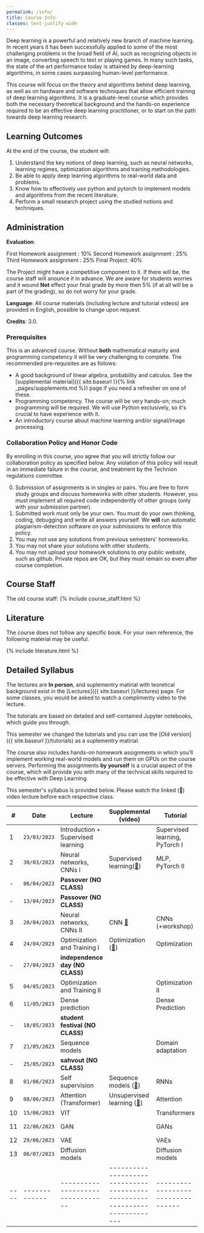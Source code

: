 ```yaml
---
permalink: /info/
title: Course Info
classes: text-justify wide
---
```


Deep learning is a powerful and relatively new branch of machine learning. In
recent years it has been successfully applied to some of the most challenging
problems in the broad field of AI, such as recognizing objects in an image,
converting speech to text or playing games. In many such tasks, the state of
the art performance today is attained by deep-learning algorithms, in some
cases surpassing human-level performance.

This course will focus on the theory and algorithms behind deep learning, as
well as on hardware and software techniques that allow efficient training of
deep learning algorithms. It is a graduate-level course which provides both the
necessary theoretical background and the hands-on experience required to be an
effective deep learning practitioner, or to start on the path towards deep
learning research.

## Learning Outcomes

At the end of the course, the student will:

1.	Understand the key notions of deep learning, such as neural networks,
    learning regimes, optimization algorithms and training methodologies.
1.  Be able to apply deep learning algorithms to real-world data and problems.
1.	Know how to effectively use python and pytorch to implement models and
    algorithms from the recent literature.
1.	Perform a small research project using the studied notions and techniques.


## Administration

**Evaluation**: 

First Homework assignment : 10% 
Second Homework assignment : 25%
Third Homework assignment : 25%
Final Project: 40%

The Project might have a competitive component to it. If there will be, the course staff will anounce it in advance.
We are aware for students worries and it wound **Not** effect your final grade by more then 5% (if at all will be a part of the grading), so do not worry for your grade.


**Language**: All course materials (including lecture and tutorial videos) are provided in English, possible to change upon request.

**Credits**: 3.0.

### Prerequisites

This is an advanced course. Without **both** mathematical maturity and
programming competency it will be very challenging to complete.
The recommended pre-requisites are as follows:

- A good background of linear algebra, probability and calculus. See the
  [supplemental material]({{ site.baseurl }}{% link _pages/supplements.md %})
  page if you need a refresher on one of these.
- Programming competency. The course will be very hands-on; much programming
  will be required.  We will use Python exclusively, so it's crucial to have
  experience with it.
- An introductory course about machine learning and/or signal/image processing.

### Collaboration Policy and Honor Code

By enrolling in this course, you agree that you will strictly follow our
collaboration policy as specified below. Any violation of this policy will
result in an immediate failure in the course, and treatment by the Technion
regulations committee.

0. Submission of assignments is in singles or pairs.
   You are free to form study groups and discuss homeworks with other students.
   However, you must implement all required code independently of other groups
   (only with your submission partner).
1. Submitted work must only be your own. You must do your own thinking,
   coding, debugging and write all answers yourself. We **will** run automatic
   plagiarism-detection software on your submissions to enforce this policy.
3. You may not use any solutions from previous semesters' homeworks.
4. You may not share your solutions with other students.
5. You may not upload your homework solutions to *any* public website, such as
   github. Private repos are OK, but they must remain so even after course completion.

## Course Staff
The old course staff:
{% include course_staff.html %}

## Literature

The course does not follow any specific book. For your own reference, the
following material may be useful.

{% include literature.html %}

## Detailed Syllabus


The lectures are **In person**, and suplementry matirial with teoretical background 
exist in the [Lectures]({{ site.baseurl }}/lectures) page.
For some classes, you would be asked to watch a complimenty video to the lecture.

The tutorials are based on detailed and self-contained Jupyter notebooks, which guide you through.

This semester we changed the tutorials and you can use the [Old version]({{ site.baseurl }}/tutorials) as a suplementry matirial.

The course also includes hands-on homework assignments in which you'll
implement working real-world models and run them on GPUs on the course servers.
Performing the assignments **by yourself**  is a crucial aspect of the course, which
will provide you with many of the technical skills required to be effective
with Deep Learning.

This semester's syllabus is provided below. Please watch the linked (🔗) video
lecture before each respective class.

| #    | Date             | Lecture                             | Supplemental (video)                                                      | Tutorial                          | Homework    |
| ---- | -------------    | -------------------------------     | ------------------------------------------------------------------------- | --------------------------------- | ----------  |
| 1    | `23/03/2023`     | Introduction + Supervised learning  |                                                                           | Supervised learning, PyTorch I 	|    HW1      |
| 2    | `30/03/2023`     | Neural networks, CNNs I             | Supervised learning([🔗]({{site.baseurl}}/lectures/02-supervised/))       | MLP, PyTorch II                   |             |
| -    | `06/04/2023`     | **Passover (NO CLASS)**             |                                                                           |                                   |             |
| -    | `13/04/2023`     | **Passover (NO CLASS)**             |                                                                           |                                   |             |
| 3    | `20/04/2023`     | Neural networks, CNNs II            | CNN    [🔗]({{site.baseurl}}/lectures/03-neural_nets/)                    | CNNs (+workshop)                  |             |
| 4    | `24/04/2023`     | Optimization and Training I         | Optimization ([🔗]({{site.baseurl}}/lectures/04-optimization/))           | Optimization                      |    HW2      |
| -    | `27/04/2023`     | **independence day (NO CLASS)**     |                                                                           |                                   |             |
| 5    | `04/05/2023`     | Optimization and Training II        |                                                                           | Optimization II      	            |             |
| 6    | `11/05/2023`     | Dense prediction                    |                                                                           | Dense Prediction 				    |             |
| -    | `18/05/2023`     | **student festival (NO CLASS)**     |                                                                           |                                   |             |
| 7    | `21/05/2023`     | Sequence models                     |                                                                           | Domain adaptation				    |             |
| -    | `25/05/2023`     | **sahvout (NO CLASS)**     			|                                                                           |                                   |             |
| 8    | `01/06/2023`     | Self supervision                    | Sequence models ([🔗]({{site.baseurl}}/lectures/05-sequence/))            | RNNs				                |    HW3      |
| 9    | `08/06/2023`  	  |  Attention (Transformer)            | Unsupervised learning ([🔗]({{site.baseurl}}/lectures/06-unsupervised/))  | Attention	               		    |             |
| 10   | `15/06/2023`     | VIT                                 |                                                                           | Transformers                      |             |
| 11   | `22/06/2023`     | GAN                                 |                                                                           | GANs		                   	    |Final Project|
| 12   | `29/06/2023`     | VAE                                 |                                                                           | VAEs                              |             |
| 13   | `06/07/2023`     | Diffusion models                    |                                                                           | Diffusion models                  |             | 
| ---- | -------------    | --------------------------------    | ------------------------------------------------------------------------- | --------------------------------- | ----------- |

